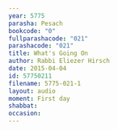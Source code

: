 ```yaml
---
year: 5775
parasha: Pesach
bookcode: "0"
fullparashacode: "021"
parashacode: "021"
title: What's Going On
author: Rabbi Eliezer Hirsch
date: 2015-04-04
id: 57750211
filename: 5775-021-1
layout: audio
moment: First day
shabbat: 
occasion: 
---
```

